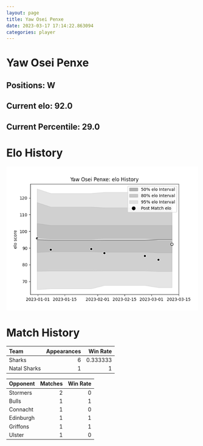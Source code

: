 ```yaml
---  
layout: page  
title: Yaw Osei Penxe  
date: 2023-03-17 17:14:22.863094  
categories: player  
---
```

# Yaw Osei Penxe

## Positions: W

## Current elo: 92.0

## Current Percentile: 29.0

# Elo History


![elo history](history_YawOseiPenxe.png)
# Match History


| Team         |   Appearances |   Win Rate |
|:-------------|--------------:|-----------:|
| Sharks       |             6 |   0.333333 |
| Natal Sharks |             1 |   1        |

| Opponent   |   Matches |   Win Rate |
|:-----------|----------:|-----------:|
| Stormers   |         2 |          0 |
| Bulls      |         1 |          1 |
| Connacht   |         1 |          0 |
| Edinburgh  |         1 |          1 |
| Griffons   |         1 |          1 |
| Ulster     |         1 |          0 |